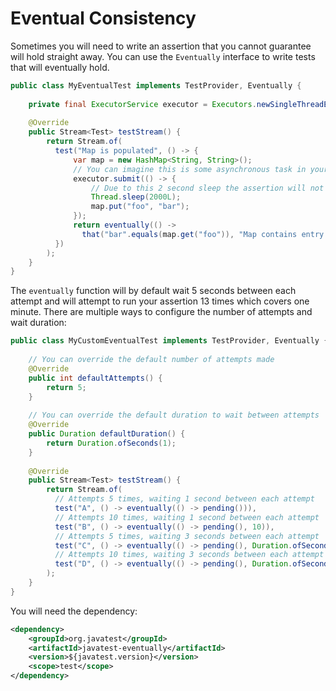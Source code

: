 # Eventual Consistency

Sometimes you will need to write an assertion that you cannot guarantee will hold straight away. You can use the `Eventually`
interface to write tests that will eventually hold.

```java
public class MyEventualTest implements TestProvider, Eventually {
    
    private final ExecutorService executor = Executors.newSingleThreadExecutor();
    
    @Override
    public Stream<Test> testStream() {
        return Stream.of(
          test("Map is populated", () -> {
              var map = new HashMap<String, String>();
              // You can imagine this is some asynchronous task in your code base.
              executor.submit(() -> {
                  // Due to this 2 second sleep the assertion will not hold straight away.
                  Thread.sleep(2000L);
                  map.put("foo", "bar");
              });
              return eventually(() -> 
                that("bar".equals(map.get("foo")), "Map contains entry foo:bar"));
          })      
        );
    }
}
```

The `eventually` function will by default wait 5 seconds between each attempt and will attempt to run your assertion 13 times
which covers one minute. There are multiple ways to configure the number of attempts and wait duration:

```java
public class MyCustomEventualTest implements TestProvider, Eventually {
    
    // You can override the default number of attempts made
    @Override
    public int defaultAttempts() {
        return 5;
    }
    
    // You can override the default duration to wait between attempts
    @Override
    public Duration defaultDuration() {
        return Duration.ofSeconds(1);
    }
    
    @Override
    public Stream<Test> testStream() {
        return Stream.of(
          // Attempts 5 times, waiting 1 second between each attempt      
          test("A", () -> eventually(() -> pending())),
          // Attempts 10 times, waiting 1 second between each attempt      
          test("B", () -> eventually(() -> pending(), 10)),
          // Attempts 5 times, waiting 3 seconds between each attempt      
          test("C", () -> eventually(() -> pending(), Duration.ofSeconds(3))),
          // Attempts 10 times, waiting 3 seconds between each attempt      
          test("D", () -> eventually(() -> pending(), Duration.ofSeconds(3), 10))
        );
    }
}
```

You will need the dependency: 

```xml
<dependency>
    <groupId>org.javatest</groupId>
    <artifactId>javatest-eventually</artifactId>
    <version>${javatest.version}</version>
    <scope>test</scope>
</dependency>
```
